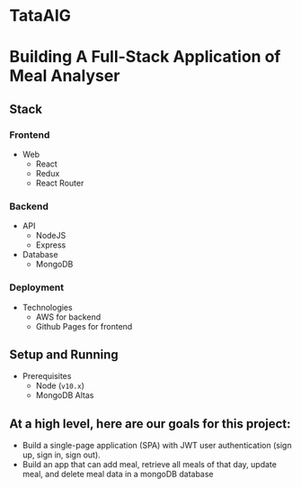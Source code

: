 # TataAIG
# Building A Full-Stack Application of Meal Analyser

## Stack

### Frontend
  - Web
    - React
    - Redux
    - React Router
    
### Backend
  - API
    - NodeJS
    - Express
  - Database
    - MongoDB
    
### Deployment
- Technologies
    - AWS for backend
    - Github Pages for frontend
    
## Setup and Running
- Prerequisites
    - Node (`v10.x`)
    - MongoDB Altas
    
    

## At a high level, here are our goals for this project:

-   Build a single-page application (SPA) with JWT user authentication (sign up, sign in, sign out).
-   Build an app that can add meal, retrieve all meals of that day, update meal, and delete meal data in a mongoDB database


